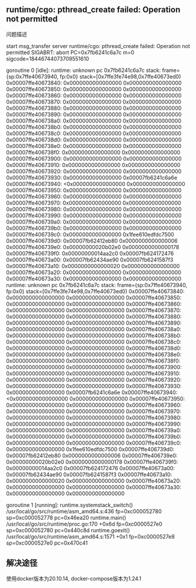 ## runtime/cgo: pthread_create failed: Operation not permitted

问题描述

start msg_transfer server
runtime/cgo: pthread_create failed: Operation not permitted
SIGABRT: abort
PC=0x7fb6241c6a7c m=0 sigcode=18446744073709551610

goroutine 0 [idle]:
runtime: unknown pc 0x7fb6241c6a7c
stack: frame={sp:0x7ffe40673940, fp:0x0} stack=[0x7ffe3fe74e98,0x7ffe40673ed0)
0x00007ffe40673840:  0x0000000000000000  0x0000000000000000 
0x00007ffe40673850:  0x0000000000000000  0x0000000000000000 
0x00007ffe40673860:  0x0000000000000000  0x0000000000000000 
0x00007ffe40673870:  0x0000000000000000  0x0000000000000000 
0x00007ffe40673880:  0x0000000000000000  0x0000000000000000 
0x00007ffe40673890:  0x0000000000000000  0x0000000000000000 
0x00007ffe406738a0:  0x0000000000000000  0x0000000000000000 
0x00007ffe406738b0:  0x0000000000000000  0x0000000000000000 
0x00007ffe406738c0:  0x0000000000000000  0x0000000000000000 
0x00007ffe406738d0:  0x0000000000000000  0x0000000000000000 
0x00007ffe406738e0:  0x0000000000000000  0x0000000000000000 
0x00007ffe406738f0:  0x0000000000000000  0x0000000000000000 
0x00007ffe40673900:  0x0000000000000000  0x0000000000000000 
0x00007ffe40673910:  0x0000000000000000  0x0000000000000000 
0x00007ffe40673920:  0x0000000000000000  0x0000000000000000 
0x00007ffe40673930:  0x0000000000000000  0x00007fb6241c6a6e 
0x00007ffe40673940: <0x0000000000000000  0x0000000000000000 
0x00007ffe40673950:  0x0000000000000000  0x0000000000000000 
0x00007ffe40673960:  0x0000000000000000  0x0000000000000000 
0x00007ffe40673970:  0x0000000000000000  0x0000000000000000 
0x00007ffe40673980:  0x0000000000000000  0x0000000000000000 
0x00007ffe40673990:  0x0000000000000000  0x0000000000000000 
0x00007ffe406739a0:  0x0000000000000000  0x0000000000000000 
0x00007ffe406739b0:  0x0000000000000000  0x0000000000000000 
0x00007ffe406739c0:  0x0000000000000000  0x1fee610edfdc7500 
0x00007ffe406739d0:  0x00007fb62412eb80  0x0000000000000006 
0x00007ffe406739e0:  0x00000000020b02e0  0x0000000000000178 
0x00007ffe406739f0:  0x00000000014aa2c0  0x00007fb624172476 
0x00007ffe40673a00:  0x00007fb62434ae90  0x00007fb6241587f3 
0x00007ffe40673a10:  0x0000000000000020  0x0000000000000000 
0x00007ffe40673a20:  0x0000000000000000  0x0000000000000000 
0x00007ffe40673a30:  0x0000000000000000  0x0000000000000000 
runtime: unknown pc 0x7fb6241c6a7c
stack: frame={sp:0x7ffe40673940, fp:0x0} stack=[0x7ffe3fe74e98,0x7ffe40673ed0)
0x00007ffe40673840:  0x0000000000000000  0x0000000000000000 
0x00007ffe40673850:  0x0000000000000000  0x0000000000000000 
0x00007ffe40673860:  0x0000000000000000  0x0000000000000000 
0x00007ffe40673870:  0x0000000000000000  0x0000000000000000 
0x00007ffe40673880:  0x0000000000000000  0x0000000000000000 
0x00007ffe40673890:  0x0000000000000000  0x0000000000000000 
0x00007ffe406738a0:  0x0000000000000000  0x0000000000000000 
0x00007ffe406738b0:  0x0000000000000000  0x0000000000000000 
0x00007ffe406738c0:  0x0000000000000000  0x0000000000000000 
0x00007ffe406738d0:  0x0000000000000000  0x0000000000000000 
0x00007ffe406738e0:  0x0000000000000000  0x0000000000000000 
0x00007ffe406738f0:  0x0000000000000000  0x0000000000000000 
0x00007ffe40673900:  0x0000000000000000  0x0000000000000000 
0x00007ffe40673910:  0x0000000000000000  0x0000000000000000 
0x00007ffe40673920:  0x0000000000000000  0x0000000000000000 
0x00007ffe40673930:  0x0000000000000000  0x00007fb6241c6a6e 
0x00007ffe40673940: <0x0000000000000000  0x0000000000000000 
0x00007ffe40673950:  0x0000000000000000  0x0000000000000000 
0x00007ffe40673960:  0x0000000000000000  0x0000000000000000 
0x00007ffe40673970:  0x0000000000000000  0x0000000000000000 
0x00007ffe40673980:  0x0000000000000000  0x0000000000000000 
0x00007ffe40673990:  0x0000000000000000  0x0000000000000000 
0x00007ffe406739a0:  0x0000000000000000  0x0000000000000000 
0x00007ffe406739b0:  0x0000000000000000  0x0000000000000000 
0x00007ffe406739c0:  0x0000000000000000  0x1fee610edfdc7500 
0x00007ffe406739d0:  0x00007fb62412eb80  0x0000000000000006 
0x00007ffe406739e0:  0x00000000020b02e0  0x0000000000000178 
0x00007ffe406739f0:  0x00000000014aa2c0  0x00007fb624172476 
0x00007ffe40673a00:  0x00007fb62434ae90  0x00007fb6241587f3 
0x00007ffe40673a10:  0x0000000000000020  0x0000000000000000 
0x00007ffe40673a20:  0x0000000000000000  0x0000000000000000 
0x00007ffe40673a30:  0x0000000000000000  0x0000000000000000 

goroutine 1 [running]:
runtime.systemstack_switch()
	/usr/local/go/src/runtime/asm_amd64.s:436 fp=0xc000052780 sp=0xc000052778 pc=0x46ea20
runtime.main()
	/usr/local/go/src/runtime/proc.go:170 +0x6d fp=0xc0000527e0 sp=0xc000052780 pc=0x440c8d
runtime.goexit()
	/usr/local/go/src/runtime/asm_amd64.s:1571 +0x1 fp=0xc0000527e8 sp=0xc0000527e0 pc=0x470c41



## 解决途径

使用docker版本为20.10.14, docker-compose版本为1.24.1

